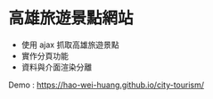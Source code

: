 # 高雄旅遊景點網站

* 使用 ajax 抓取高雄旅遊景點
* 實作分頁功能
* 資料與介面渲染分離

Demo : https://hao-wei-huang.github.io/city-tourism/